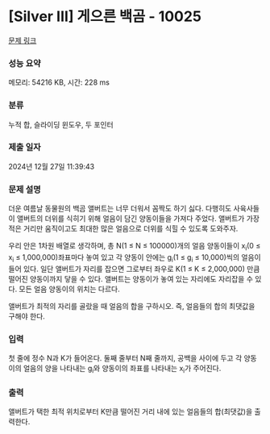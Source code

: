 # [Silver III] 게으른 백곰 - 10025 

[문제 링크](https://www.acmicpc.net/problem/10025) 

### 성능 요약

메모리: 54216 KB, 시간: 228 ms

### 분류

누적 합, 슬라이딩 윈도우, 두 포인터

### 제출 일자

2024년 12월 27일 11:39:43

### 문제 설명

<p>더운 여름날 동물원의 백곰 앨버트는 너무 더워서 꼼짝도 하기 싫다. 다행히도 사육사들이 앨버트의 더위를 식히기 위해 얼음이 담긴 양동이들을 가져다 주었다. 앨버트가 가장 적은 거리만 움직이고도 최대한 많은 얼음으로 더위를 식힐 수 있도록 도와주자.</p>

<p>우리 안은 1차원 배열로 생각하며, 총 N(1 ≤ N ≤ 100000)개의 얼음 양동이들이 x<sub>i</sub>(0 ≤ x<sub>i</sub> ≤ 1,000,000)좌표마다 놓여 있고 각 양동이 안에는 g<sub>i</sub>(1 ≤ g<sub>i</sub> ≤ 10,000)씩의 얼음이 들어 있다. 일단 앨버트가 자리를 잡으면 그로부터 좌우로 K(1 ≤ K ≤ 2,000,000) 만큼 떨어진 양동이까지 닿을 수 있다. 앨버트는 양동이가 놓여 있는 자리에도 자리잡을 수 있다. 모든 얼음 양동이의 위치는 다르다.</p>

<p>앨버트가 최적의 자리를 골랐을 때 얼음의 합을 구하시오. 즉, 얼음들의 합의 최댓값을 구해야 한다.</p>

### 입력 

 <p>첫 줄에 정수 N과 K가 들어온다. 둘째 줄부터 N째 줄까지, 공백을 사이에 두고 각 양동이의 얼음의 양을 나타내는 g<sub>i</sub>와 양동이의 좌표를 나타내는 x<sub>i</sub>가 주어진다.</p>

### 출력 

 <p>앨버트가 택한 최적 위치로부터 K만큼 떨어진 거리 내에 있는 얼음들의 합(최댓값)을 출력한다.</p>

